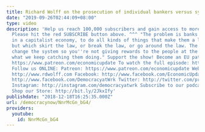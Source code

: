 ```yaml
---
title: Richard Wolff on the prosecution of individual bankers versus system change
date: "2019-09-26T02:44:09+08:00"
type: video
description: 'Help us reach 100,000 subscribers and gain access to more studio time!
  Please hit the red SUBSCRIBE button above. ^^^ "The problem is banks are set up,
  in a capitalist economy, to do all kinds of things that make them a lot of money
  but which skirt the law, or break the law, or go around the law. The trick is to
  change the system so you''re not giving rewards to the people at the top for doing
  what we keep catching them doing." Support the show! Become an EU patron on Patreon:
  https://www.patreon.com/economicupdate To watch the full episode: https://www.youtube.com/watch?v=ghFC71AXD6o&t=861s
  Follow us ONLINE: Patreon: https://www.patreon.com/economicupdate Websites: http://www.democracyatwork.info/economicupdate
  http://www.rdwolff.com Facebook: http://www.facebook.com/EconomicUpdate http://www.facebook.com/RichardDWolff
  http://www.facebook.com/DemocracyatWrk Twitter: http://twitter.com/profwolff http://twitter.com/democracyatwrk
  Instagram: http://instagram.com/democracyatwrk Subscribe to our podcast: http://economicupdate.libsyn.com
  Shop our Store: http://bit.ly/2JkxIfy'
publishdate: "2018-12-18T16:25:35.000Z"
url: /democracynow/NnrMcGn_bG4/
providers:
  youtube:
    id: NnrMcGn_bG4
---
```

